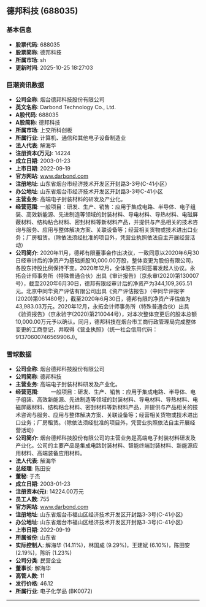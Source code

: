 ## 德邦科技 (688035)

### 基本信息

- **股票代码**: 688035
- **股票简称**: 德邦科技
- **所属市场**: sh
- **更新时间**: 2025-10-25 18:27:03

### 巨潮资讯数据

- **公司全称**: 烟台德邦科技股份有限公司
- **英文名称**: Darbond Technology Co., Ltd.
- **A股代码**: 688035
- **A股简称**: 德邦科技
- **所属市场**: 上交所科创板
- **所属行业**: 计算机、通信和其他电子设备制造业
- **法人代表**: 解海华
- **注册资本(万元)**: 14224
- **成立日期**: 2003-01-23
- **上市日期**: 2022-09-19
- **官方网站**: www.darbond.com
- **注册地址**: 山东省烟台市经济技术开发区开封路3-3号(C-41小区）
- **办公地址**: 山东省烟台市经济技术开发区开封路3-3号C-41小区
- **主营业务**: 高端电子封装材料的研发及产业化。
- **经营范围**: 一般项目：研发、生产、销售：应用于集成电路、半导体、电子组装、高效新能源、先进制造等领域的封装材料、导电材料、导热材料、电磁屏蔽材料、结构粘合材料、密封材料等新材料产品，并提供与产品相关的技术咨询与服务、应用与整体解决方案、关联设备等；经营相关货物或技术进出口业务；厂房租赁。（除依法须经批准的项目外，凭营业执照依法自主开展经营活动）
- **公司简介**: 2020年11月，德邦有限董事会作出决议，一致同意以2020年6月30日经审计后的净资产为基础折股10,000.00万股，整体变更为股份有限公司，各股东持股比例保持不变。2020年12月，全体股东共同签署发起人协议。永拓会计师事务所（特殊普通合伙）出具《审计报告》（京永审(2020)第130007号），截至2020年6月30日，德邦有限经审计后的净资产为344,109,365.51元。北京中同华资产评估有限公司出具《资产评估报告》（中同华评报字(2020)第061480号），截至2020年6月30日，德邦有限的净资产评估值为43,983.03万元。2020年12月，永拓会计师事务所（特殊普通合伙）出具《验资报告》（京永验字(2020)第210044号），对本次整体变更后的股本总额10,000.00万元予以确认。同月，德邦科技在烟台市工商行政管理局完成整体变更的工商登记，并取得《营业执照》（统一社会信用代码：91370600746569906J)。

### 雪球数据

- **公司全称**: 烟台德邦科技股份有限公司
- **公司简称**: 德邦科技
- **主营业务**: 高端电子封装材料研发及产业化。
- **经营范围**: 　　一般项目：研发、生产、销售：应用于集成电路、半导体、电子组装、高效新能源、先进制造等领域的封装材料、导电材料、导热材料、电磁屏蔽材料、结构粘合材料、密封材料等新材料产品，并提供与产品相关的技术咨询与服务、应用与整体解决方案、关联设备等；经营相关货物或技术进出口业务；厂房租赁。（除依法须经批准的项目外，凭营业执照依法自主开展经营活动）
- **公司简介**: 烟台德邦科技股份有限公司的主营业务是高端电子封装材料研发及产业化。公司的主要产品是集成电路封装材料、智能终端封装材料、新能源应用材料、高端装备应用材料。
- **法人代表**: 解海华
- **总经理**: 陈田安
- **董秘**: 于杰
- **成立日期**: 2003-01-23
- **注册资本(元)**: 14224.00万元
- **员工人数**: 755
- **官方网站**: www.darbond.com
- **注册地址**: 山东省烟台市福山区经济技术开发区开封路3-3号(C-41小区)
- **办公地址**: 山东省烟台市福山区经济技术开发区开封路3-3号(C-41小区)
- **上市日期**: 2022-09-19
- **所属省份**: 山东省
- **实际控制人**: 解海华 (14.11%)，林国成 (9.29%)，王建斌 (6.10%)，陈田安 (2.19%)，陈昕 (1.23%)
- **公司分类**: 民营企业
- **董事长**: 解海华
- **高管人数**: 11
- **发行价格**: 46.12
- **所属行业**: 电子化学品 (BK0072)

---